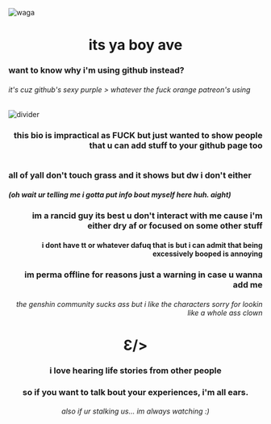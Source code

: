 ![waga](https://cdn.discordapp.com/attachments/850759495541194752/936603161379086346/312E9EE0-61AC-44EB-B661-29EBC42F9071.png "hey there buddy.
you just poofed me into existence by hovering over me.
how nice!
.                                                      .
let me introduce myself properly since you bothered to peep this:
im ave
my physical age is 19 turning 20 in a few weeks
i go by he/it but any pronouns are ok those r just the ones i like the most
.                                                      .
.                                                      .
i like old pixel mmorpgs
but most of the ones i played either have closed servers
or are in china only so it's hard to register :(
hmu if youre an old DFO fan
.                                                      .
.                                                      .
i also like neopets and gaiaonline
i forgot my birthdate on neopets so i cant sign in LOL
but my gaiaonline username is kirkold so feel free to say hi
.                                                      .
ok that's all i can fit in here later :D")
<h1 align="center">its ya boy ave</h1>

<h3 align="left">want to know why i'm using github instead?</h3>
<h6 align="left">it's cuz github's sexy purple > whatever the fuck orange patreon's using</h6>
<img alt="divider" src="https://cdn.discordapp.com/attachments/850759495541194752/936620158171086939/45AE0D3D-D8F1-4C9F-96CA-A9E4C1594076.png">
<h3 align="right">this bio is impractical as FUCK but just wanted to show people that u can add stuff to your github page too</h3>
<h1 align="center"> </h1>
<h3 align="left">all of yall don't touch grass and it shows but dw i don't either</h3>
<h5 align="left">(oh wait ur telling me i gotta put info bout myself here huh. aight)</h5>
<h3 align="right">im a rancid guy its best u don't interact with me cause i'm either dry af or focused on some other stuff</h3>
<h4 align="right">i dont have tt or whatever dafuq that is but i can admit that being excessively booped is annoying</h4>
<h3 align="right">im perma offline for reasons just a warning in case u wanna add me</h3>
<h6 align="right">the genshin community sucks ass but i like the characters sorry for lookin like a whole ass clown</h6>
<h1 align="center">Ɛ/></h1>
<h3 align="center">i love hearing life stories from other people</h3>
<h3 align="center">so if you want to talk bout your experiences, i'm all ears.</h3>
<h6 align="center">also if ur stalking us... im always watching :)</h6>
